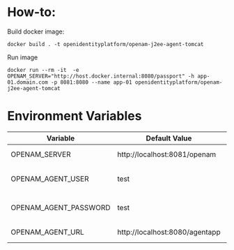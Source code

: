 # How-to:
Build docker image:

    docker build . -t openidentityplatform/openam-j2ee-agent-tomcat

Run image

    docker run --rm -it  -e OPENAM_SERVER="http://host.docker.internal:8080/passport" -h app-01.domain.com -p 8081:8080 --name app-01 openidentityplatform/openam-j2ee-agent-tomcat

# Environment Variables

|Variable             |Default Value                 |Description           |
|---------------------|------------------------------|----------------------|
|OPENAM_SERVER        |http://localhost:8081/openam  |OpenAM Server URL     |
|OPENAM_AGENT_USER    |test                          |Agent profile name    |
|OPENAM_AGENT_PASSWORD|test                          |Agent profile password|
|OPENAM_AGENT_URL     |http://localhost:8080/agentapp|Agent app URL         |
